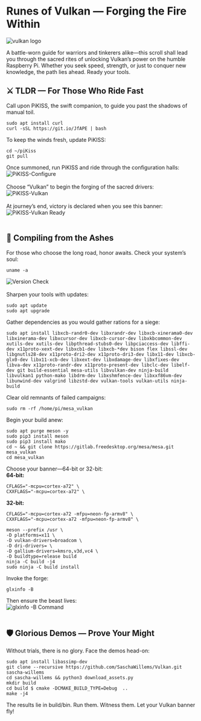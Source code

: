 # Runes of Vulkan — Forging the Fire Within

![vulkan logo](https://raw.githubusercontent.com/TwilightHacker/vulkan_on_rpi/main/Vulkan%20Logo.jpg)

A battle-worn guide for warriors and tinkerers alike—this scroll shall lead you through the sacred rites of unlocking Vulkan’s power on the humble Raspberry Pi. Whether you seek speed, strength, or just to conquer new knowledge, the path lies ahead. Ready your tools.

## ⚔️ TLDR — For Those Who Ride Fast
Call upon PiKISS, the swift companion, to guide you past the shadows of manual toil.

```
sudo apt install curl
curl -sSL https://git.io/JfAPE | bash
```

To keep the winds fresh, update PiKISS:
```
cd ~/piKiss
git pull
```
Once summoned, run PiKISS and ride through the configuration halls:
![PiKISS-Configure](https://github.com/TwilightHacker/vulkan_on_rpi/blob/main/PiKISS%20Screenshots/PiKISS-configure.jpg?raw=true)<br /><br />
Choose “Vulkan” to begin the forging of the sacred drivers:
![PiKISS-Vulkan](https://github.com/TwilightHacker/vulkan_on_rpi/blob/main/PiKISS%20Screenshots/PiKISS-vulkan.jpg?raw=true)<br /><br />
At journey’s end, victory is declared when you see this banner:<br />
![PiKISS-Vulkan Ready](https://github.com/TwilightHacker/vulkan_on_rpi/blob/main/PiKISS%20Screenshots/PiKISS-vulkan-ready.jpg?raw=true)<br /><br />

## 🔧 Compiling from the Ashes
For those who choose the long road, honor awaits.
Check your system’s soul:

```
uname -a 
```
![Version Check](https://github.com/TwilightHacker/vulkan_on_rpi/blob/main/Manual%20Compile%20Screenshots/Version32_64.jpg?raw=true)<br /><br />
Sharpen your tools with updates:

```
sudo apt update
sudo apt upgrade
``` 

Gather dependencies as you would gather rations for a siege:

```
sudo apt install libxcb-randr0-dev libxrandr-dev libxcb-xinerama0-dev libxinerama-dev libxcursor-dev libxcb-cursor-dev libxkbcommon-dev xutils-dev xutils-dev libpthread-stubs0-dev libpciaccess-dev libffi-dev x11proto-xext-dev libxcb1-dev libxcb-*dev bison flex libssl-dev libgnutls28-dev x11proto-dri2-dev x11proto-dri3-dev libx11-dev libxcb-glx0-dev libx11-xcb-dev libxext-dev libxdamage-dev libxfixes-dev libva-dev x11proto-randr-dev x11proto-present-dev libclc-dev libelf-dev git build-essential mesa-utils libvulkan-dev ninja-build libvulkan1 python-mako libdrm-dev libxshmfence-dev libxxf86vm-dev libunwind-dev valgrind libzstd-dev vulkan-tools vulkan-utils ninja-build
```

Clear old remnants of failed campaigns:

```
sudo rm -rf /home/pi/mesa_vulkan
```
Begin your build anew:

```
sudo apt purge meson -y
sudo pip3 install meson
sudo pip3 install mako
cd ~ && git clone https://gitlab.freedesktop.org/mesa/mesa.git mesa_vulkan
cd mesa_vulkan
```
Choose your banner—64-bit or 32-bit:</br>
**64-bit:**
```
CFLAGS="-mcpu=cortex-a72" \
CXXFLAGS="-mcpu=cortex-a72" \
```
**32-bit:**
```
CFLAGS="-mcpu=cortex-a72 -mfpu=neon-fp-armv8" \
CXXFLAGS="-mcpu=cortex-a72 -mfpu=neon-fp-armv8" \
```
```
meson --prefix /usr \
-D platforms=x11 \
-D vulkan-drivers=broadcom \
-D dri-drivers= \
-D gallium-drivers=kmsro,v3d,vc4 \
-D buildtype=release build
ninja -C build -j4
sudo ninja -C build install
```
Invoke the forge:
```
glxinfo -B
```
Then ensure the beast lives:</br>
![glxinfo -B Command](https://github.com/TwilightHacker/vulkan_on_rpi/blob/main/Manual%20Compile%20Screenshots/glxinfo.jpg?raw=true)<br/><br/>

## 🛡️ Glorious Demos — Prove Your Might
Without trials, there is no glory. Face the demos head-on:
```
sudo apt install libassimp-dev
git clone --recursive https://github.com/SaschaWillems/Vulkan.git  sascha-willems 
cd sascha-willems && python3 download_assets.py
mkdir build
cd build $ cmake -DCMAKE_BUILD_TYPE=Debug  .. 
make -j4
```
The results lie in build/bin. Run them. Witness them. Let your Vulkan banner fly!


